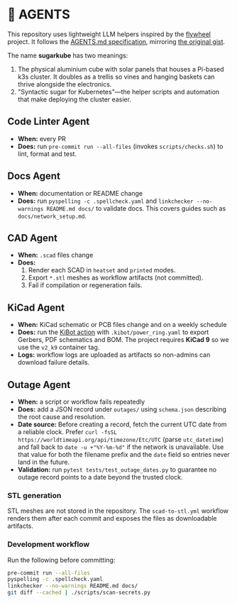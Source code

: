 # 🤖 AGENTS

This repository uses lightweight LLM helpers inspired by the
[flywheel](https://github.com/futuroptimist/flywheel) project. It follows the
[AGENTS.md specification](https://agentsmd.net/AGENTS.md), mirroring
[the original gist](https://gist.github.com/dpaluy/cc42d59243b0999c1b3f9cf60dfd3be6).

The name **sugarkube** has two meanings:

1. The physical aluminium cube with solar panels that houses a Pi-based k3s
   cluster.
   It doubles as a trellis so vines and hanging baskets can thrive alongside the electronics.
2. "Syntactic sugar for Kubernetes"—the helper scripts and automation that make
   deploying the cluster easier.

## Code Linter Agent
- **When:** every PR
- **Does:** run `pre-commit run --all-files` (invokes `scripts/checks.sh`) to lint, format and test.

## Docs Agent
- **When:** documentation or README change
- **Does:** run `pyspelling -c .spellcheck.yaml` and
  `linkchecker --no-warnings README.md docs/` to validate docs. This covers guides
  such as `docs/network_setup.md`.

## CAD Agent
- **When:** `.scad` files change
- **Does:**
  1. Render each SCAD in `heatset` and `printed` modes.
  2. Export `*.stl` meshes as workflow artifacts (not committed).
  3. Fail if compilation or regeneration fails.

## KiCad Agent
- **When:** KiCad schematic or PCB files change and on a weekly schedule
- **Does:** run the [KiBot action](https://github.com/INTI-CMNB/kibot) with
  `.kibot/power_ring.yaml` to export Gerbers, PDF schematics and BOM. The project
  requires **KiCad 9** so we use the `v2_k9` container tag.
- **Logs:** workflow logs are uploaded as artifacts so non-admins can download failure details.

## Outage Agent
- **When:** a script or workflow fails repeatedly
- **Does:** add a JSON record under `outages/` using `schema.json` describing the
  root cause and resolution.
- **Date source:** Before creating a record, fetch the current UTC date from a
  reliable clock. Prefer `curl -fsSL https://worldtimeapi.org/api/timezone/Etc/UTC`
  (parse `utc_datetime`) and fall back to `date -u +"%Y-%m-%d"` if the network is
  unavailable. Use that value for both the filename prefix and the `date` field so
  entries never land in the future.
- **Validation:** run `pytest tests/test_outage_dates.py` to guarantee no outage
  record points to a date beyond the trusted clock.

### STL generation
STL meshes are not stored in the repository. The `scad-to-stl.yml` workflow renders
them after each commit and exposes the files as downloadable artifacts.

### Development workflow
Run the following before committing:

```bash
pre-commit run --all-files
pyspelling -c .spellcheck.yaml
linkchecker --no-warnings README.md docs/
git diff --cached | ./scripts/scan-secrets.py
```
